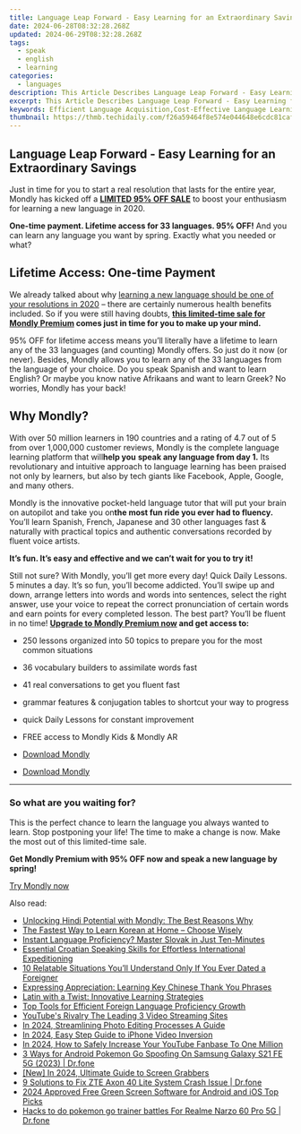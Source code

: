 ```yaml
---
title: Language Leap Forward - Easy Learning for an Extraordinary Savings!
date: 2024-06-28T08:32:28.268Z
updated: 2024-06-29T08:32:28.268Z
tags:
  - speak
  - english
  - learning
categories:
  - languages
description: This Article Describes Language Leap Forward - Easy Learning for an Extraordinary Savings!
excerpt: This Article Describes Language Leap Forward - Easy Learning for an Extraordinary Savings!
keywords: Efficient Language Acquisition,Cost-Effective Language Learning Tools,Innovative Language Education Methods,Affordable Intensive Language Programs,Leveraging Technology in Language Learning,Sustainable Language Education Practices,Fast Track to Fluency
thumbnail: https://thmb.techidaily.com/f26a59464f8e574e044648e6cdc81caf2b237e34a022cd9f7fc07fa743d91c68.jpg
---
```


## Language Leap Forward - Easy Learning for an Extraordinary Savings

 Just in time for you to start a real resolution that lasts for the entire year, Mondly has kicked off a [**LIMITED 95% OFF SALE**](https://shop.mondly.com/affiliate.php?ACCOUNT=ATISTUDI&AFFILIATE=108875&PATH=https://www.mondly.com?AFFILIATE=108875) to boost your enthusiasm for learning a new language in 2020.

**One-time payment. Lifetime access for 33 languages. 95% OFF!** And you can learn any language you want by spring. Exactly what you needed or what?

## Lifetime Access: One-time Payment

 We already talked about why [learning a new language should be one of your resolutions in 2020](https://shop.mondly.com/affiliate.php?ACCOUNT=ATISTUDI&AFFILIATE=108875&PATH=https://www.mondly.com?AFFILIATE=108875) – there are certainly numerous health benefits included. So if you were still having doubts, **[this limited-time sale for Mondly Premium](https://shop.mondly.com/affiliate.php?ACCOUNT=ATISTUDI&AFFILIATE=108875&PATH=https://www.mondly.com?AFFILIATE=108875) comes just in time for you to make up your mind.**

 95% OFF for lifetime access means you’ll literally have a lifetime to learn any of the 33 languages (and counting) Mondly offers. So just do it now (or never). Besides, Mondly allows you to learn any of the 33 languages from the language of your choice. Do you speak Spanish and want to learn English? Or maybe you know native Afrikaans and want to learn Greek? No worries, Mondly has your back!

## Why Mondly?

 With over 50 million learners in 190 countries and a rating of 4.7 out of 5 from over 1,000,000 customer reviews, Mondly is the complete language learning platform that will**help you** **speak any language from day 1.** Its revolutionary and intuitive approach to language learning has been praised not only by learners, but also by tech giants like Facebook, Apple, Google, and many others.

 Mondly is the innovative pocket-held language tutor that will put your brain on autopilot and take you on**the most fun ride you ever had to fluency.** You’ll learn Spanish, French, Japanese and 30 other languages fast & naturally with practical topics and authentic conversations recorded by fluent voice artists.

 **It’s fun. It’s easy and effective and we can’t wait for you to try it!**

 Still not sure? With Mondly, you’ll get more every day! Quick Daily Lessons. 5 minutes a day. It’s so fun, you’ll become addicted. You’ll swipe up and down, arrange letters into words and words into sentences, select the right answer, use your voice to repeat the correct pronunciation of certain words and earn points for every completed lesson. The best part? You’ll be fluent in no time! **[Upgrade to Mondly Premium now](https://shop.mondly.com/affiliate.php?ACCOUNT=ATISTUDI&AFFILIATE=108875&PATH=https://www.mondly.com?AFFILIATE=108875) and get access to:**

* 250 lessons organized into 50 topics to prepare you for the most common situations
* 36 vocabulary builders to assimilate words fast
* 41 real conversations to get you fluent fast
* grammar features & conjugation tables to shortcut your way to progress
* quick Daily Lessons for constant improvement
* FREE access to Mondly Kids & Mondly AR

* [Download Mondly](https://www.facebook.com/sharer/sharer.php?u=https%3A%2F%2Fwww.mondly.com%2Fblog%2Fmake-learning-new-language-easiest-resolution-2020-95-off%2F&t=Make+Learning+a+New+Language+Your+Easiest+Resolution+of+2020+with+95%25+off "Share on Facebook")
* [Download Mondly](https://shop.mondly.com/affiliate.php?ACCOUNT=ATISTUDI&AFFILIATE=108875&PATH=https://www.mondly.com?AFFILIATE=108875)

---

### So what are you waiting for?

 This is the perfect chance to learn the language you always wanted to learn. Stop postponing your life! The time to make a change is now. Make the most out of this limited-time sale.

 **Get Mondly Premium with 95% OFF now and speak a new language by spring!**

[Try Mondly now](https://adjt.mondly.com/5ixfg4k?campaign=blog-post-id-3785&fallback=https%3A%2F%2Fapp.mondly.com%3Futm%5Fmedium%3Dblog%5Fblog-post-id-3785%26utm%5Fsource%3Dblog-post-id-3785&redirect%5Fmacos=https%3A%2F%2Fapp.mondly.com%3Futm%5Fmedium%3Dblog%5Fblog-post-id-3785%26utm%5Fsource%3Dblog-post-id-3785&redirect%5Fandroid=https%3A%2F%2Fplay.google.com%2Fstore%2Fapps%2Fdetails%3Fid%3Dcom.atistudios.mondly.languages%3Futm%5Fmedium%3Dblog%5Fblog-post-id-3785%26utm%5Fsource%3Dblog-post-id-3785&redirect%5Fios=https%3A%2F%2Fapps.apple.com%2Fapp%2Fapple-store%2Fid987873536%3Fpt%3D78954800%26ct%3Dblog-post-id-3785%26mt%3D8 "Try Mondly now")

<ins class="adsbygoogle"
     style="display:block"
     data-ad-format="autorelaxed"
     data-ad-client="ca-pub-7571918770474297"
     data-ad-slot="1223367746"></ins>



<ins class="adsbygoogle"
     style="display:block"
     data-ad-client="ca-pub-7571918770474297"
     data-ad-slot="8358498916"
     data-ad-format="auto"
     data-full-width-responsive="true"></ins>

<span class="atpl-alsoreadstyle">Also read:</span>
<div><ul>
<li><a href="https://mondly-stories.techidaily.com/1719580002711-unlocking-hindi-potential-with-mondly-the-best-reasons-why/"><u>Unlocking Hindi Potential with Mondly: The Best Reasons Why</u></a></li>
<li><a href="https://mondly-stories.techidaily.com/1719577245493-the-fastest-way-to-learn-korean-at-home-choose-wisely/"><u>The Fastest Way to Learn Korean at Home – Choose Wisely</u></a></li>
<li><a href="https://mondly-stories.techidaily.com/instant-language-proficiency-master-slovak-in-just-ten-minutes/"><u>Instant Language Proficiency? Master Slovak in Just Ten-Minutes</u></a></li>
<li><a href="https://mondly-stories.techidaily.com/essential-croatian-speaking-skills-for-effortless-international-expeditioning/"><u>Essential Croatian Speaking Skills for Effortless International Expeditioning</u></a></li>
<li><a href="https://mondly-stories.techidaily.com/10-relatable-situations-youll-understand-only-if-you-ever-dated-a-foreigner/"><u>10 Relatable Situations You’ll Understand Only If You Ever Dated a Foreigner</u></a></li>
<li><a href="https://mondly-stories.techidaily.com/expressing-appreciation-learning-key-chinese-thank-you-phrases/"><u>Expressing Appreciation: Learning Key Chinese Thank You Phrases</u></a></li>
<li><a href="https://mondly-stories.techidaily.com/latin-with-a-twist-innovative-learning-strategies/"><u>Latin with a Twist: Innovative Learning Strategies</u></a></li>
<li><a href="https://mondly-stories.techidaily.com/top-tools-for-efficient-foreign-language-proficiency-growth/"><u>Top Tools for Efficient Foreign Language Proficiency Growth</u></a></li>
<li><a href="https://youtube-clips.techidaily.com/youtubes-rivalry-the-leading-3-video-streaming-sites/"><u>YouTube's Rivalry  The Leading 3 Video Streaming Sites</u></a></li>
<li><a href="https://some-guidance.techidaily.com/in-2024-streamlining-photo-editing-processes-a-guide/"><u>In 2024, Streamlining Photo Editing Processes  A Guide</u></a></li>
<li><a href="https://fox-glue.techidaily.com/in-2024-easy-step-guide-to-iphone-video-inversion/"><u>In 2024, Easy Step Guide to iPhone Video Inversion</u></a></li>
<li><a href="https://youtube-stream.techidaily.com/in-2024-how-to-safely-increase-your-youtube-fanbase-to-one-million/"><u>In 2024, How to Safely Increase Your YouTube Fanbase To One Million</u></a></li>
<li><a href="https://android-pokemon-go.techidaily.com/3-ways-for-android-pokemon-go-spoofing-on-samsung-galaxy-s21-fe-5g-2023-drfone-by-drfone-virtual-android/"><u>3 Ways for Android Pokemon Go Spoofing On Samsung Galaxy S21 FE 5G (2023) | Dr.fone</u></a></li>
<li><a href="https://digital-screen-recording.techidaily.com/new-in-2024-ultimate-guide-to-screen-grabbers/"><u>[New] In 2024, Ultimate Guide to Screen Grabbers</u></a></li>
<li><a href="https://howto.techidaily.com/9-solutions-to-fix-zte-axon-40-lite-system-crash-issue-drfone-by-drfone-fix-android-problems-fix-android-problems/"><u>9 Solutions to Fix ZTE Axon 40 Lite System Crash Issue | Dr.fone</u></a></li>
<li><a href="https://ai-driven-video-production.techidaily.com/2024-approved-free-green-screen-software-for-android-and-ios-top-picks/"><u>2024 Approved Free Green Screen Software for Android and iOS Top Picks</u></a></li>
<li><a href="https://pokemon-go-android.techidaily.com/hacks-to-do-pokemon-go-trainer-battles-for-realme-narzo-60-pro-5g-drfone-by-drfone-virtual-android/"><u>Hacks to do pokemon go trainer battles For Realme Narzo 60 Pro 5G | Dr.fone</u></a></li>
</ul></div>
